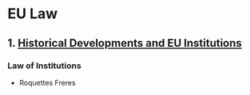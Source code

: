 # EU Law

## 1. [Historical Developments and EU Institutions](1.%20historical) 

### Law of Institutions

 * Roquettes Freres
